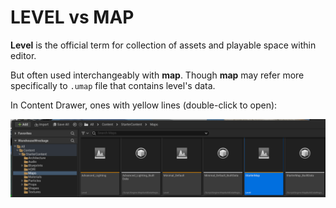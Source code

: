 # LEVEL vs MAP

**Level** is the official term for collection of assets and playable space within editor.

But often used interchangeably with **map**. Though **map** may refer more specifically to `.umap` file that contains level's data.

In Content Drawer, ones with yellow lines (double-click to open):

![Map](/assets/Map.png)
